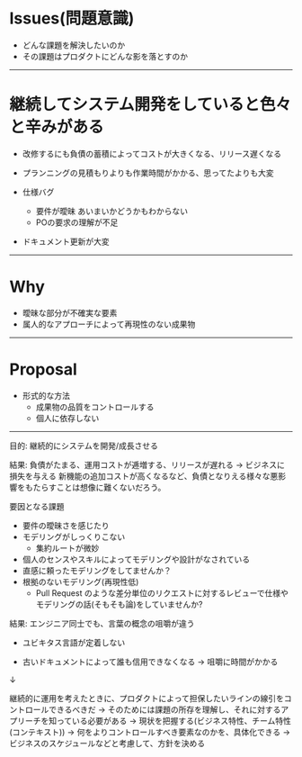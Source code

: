 # Issues(問題意識)

- どんな課題を解決したいのか
- その課題はプロダクトにどんな影を落とすのか

---
# 継続してシステム開発をしていると色々と辛みがある
- 改修するにも負債の蓄積によってコストが大きくなる、リリース遅くなる

- プランニングの見積もりよりも作業時間がかかる、思ってたよりも大変

- 仕様バグ
    - 要件が曖昧
        あいまいかどうかもわからない
    - POの要求の理解が不足

- ドキュメント更新が大変 

---
# Why
- 曖昧な部分が不確実な要素
- 属人的なアプローチによって再現性のない成果物

---
# Proposal
- 形式的な方法
    - 成果物の品質をコントロールする
    - 個人に依存しない

---

目的: 継続的にシステムを開発/成長させる

結果: 負債がたまる、運用コストが逓増する、リリースが遅れる 
-> ビジネスに損失を与える
新機能の追加コストが高くなるなど、負債となりえる様々な悪影響をもたらすことは想像に難くないだろう。

要因となる課題
- 要件の曖昧さを感じたり
- モデリングがしっくりこない
    - 集約ルートが微妙
- 個人のセンスやスキルによってモデリングや設計がなされている
- 直感に頼ったモデリングをしてませんか？
- 根拠のないモデリング(再現性低)
    - Pull Request のような差分単位のリクエストに対するレビューで仕様やモデリングの話(そもそも論)をしていませんか?

結果: エンジニア同士でも、言葉の概念の咀嚼が違う 
- ユビキタス言語が定着しない

- 古いドキュメントによって誰も信用できなくなる -> 咀嚼に時間がかかる

↓

継続的に運用を考えたときに、プロダクトによって担保したいラインの線引をコントロールできるべきだ
-> そのためには課題の所存を理解し、それに対するアプリーチを知っている必要がある
-> 現状を把握する(ビジネス特性、チーム特性(コンテキスト))
    -> 何をよりコントロールすべき要素なのかを、具体化できる
    -> ビジネスのスケジュールなどと考慮して、方針を決める